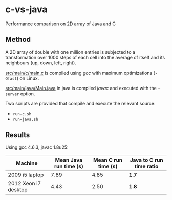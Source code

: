 # c-vs-java
Performance comparison on 2D array of Java and C

Method
----------
A 2D array of double with one million entries is subjected to a transformation over 1000 steps of each cell into the average of itself and its neighbours (up, down, left, right).

[src/main/c/main.c](src/main/c/main.c) is compiled using *gcc* with maximum optimizations (```-Ofast```) on Linux.

[src/main/java/Main.java](src/main/java/Main.java) in java is compiled *javac* and executed with the ```-server``` option.

Two scripts are provided that compile and execute the relevant source:

* ```run-c.sh```
* ```run-java.sh```


Results
-----------
Using gcc 4.6.3, javac 1.8u25:

| Machine | Mean Java run time (s) | Mean C run time (s) | Java to C run time ratio |
| ------------- | ------------- | ------------- | ------------- |
| 2009 i5 laptop | 7.89 | 4.85 | **1.7**  |
| 2012 Xeon i7 desktop | 4.43 | 2.50 | **1.8** |



